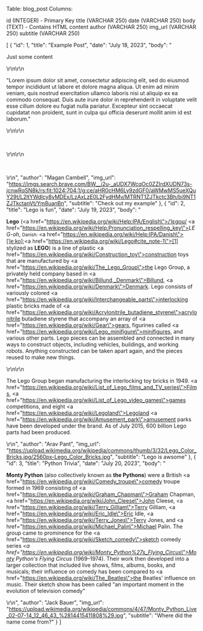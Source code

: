Table: blog_post
Columns:

id (INTEGER) - Primary Key
title (VARCHAR 250)
date (VARCHAR 250)
body (TEXT) - Contains HTML content
author (VARCHAR 250)
img_url (VARCHAR 250)
subtitle (VARCHAR 250)

[
  {
    "id": 1,
    "title": "Example Post",
    "date": "July 18, 2023",
    "body": "<p>Just some content</p>\r\n\r\n<p>&quot;Lorem ipsum dolor sit amet, consectetur adipiscing elit, sed do eiusmod tempor incididunt ut labore et dolore magna aliqua. Ut enim ad minim veniam, quis nostrud exercitation ullamco laboris nisi ut aliquip ex ea commodo consequat. Duis aute irure dolor in reprehenderit in voluptate velit esse cillum dolore eu fugiat nulla pariatur. Excepteur sint occaecat cupidatat non proident, sunt in culpa qui officia deserunt mollit anim id est laborum.&quot;</p>\r\n\r\n<p>&nbsp;</p>\r\n\r\n<p>&nbsp;</p>\r\n",
    "author": "Magan Cambell",
    "img_url": "https://imgs.search.brave.com/BW__i2u-_aUDX7WcqOc0ZZIrdXUDN73s-jcnwRqSN8k/rs:fit:1024:704:1/g:ce/aHR0cHM6Ly9zdGF0/aWMwMS5ueXQuY29t/L2ltYWdlcy8yMDEx/LzAxLzE0L2FydHMv/MTRNT1ZJTkctc3Bh/bi9NT1ZJTkctanVt/Ym8uanBn",
    "subtitle": "Check out my example"
  },
  {
    "id": 2,
    "title": "Lego is fun",
    "date": "July 19, 2023",
    "body": "<p><strong>Lego</strong> (<a href=\"https://en.wikipedia.org/wiki/Help:IPA/English\">/ˈlɛɡoʊ/</a> <a href=\"https://en.wikipedia.org/wiki/Help:Pronunciation_respelling_key\"><em>LEG-oh</em></a>, <small>Danish: </small><a href=\"https://en.wikipedia.org/wiki/Help:IPA/Danish\">[ˈle̝ːko]</a>;<a href=\"https://en.wikipedia.org/wiki/Lego#cite_note-1\">[1]</a> stylized as <strong>LEGO</strong>) is a line of plastic <a href=\"https://en.wikipedia.org/wiki/Construction_toy\">construction toys</a> that are manufactured by <a href=\"https://en.wikipedia.org/wiki/The_Lego_Group\">the Lego Group</a>, a privately held company based in <a href=\"https://en.wikipedia.org/wiki/Billund,_Denmark\">Billund</a>, <a href=\"https://en.wikipedia.org/wiki/Denmark\">Denmark</a>. Lego consists of variously colored <a href=\"https://en.wikipedia.org/wiki/Interchangeable_parts\">interlocking</a> plastic bricks made of <a href=\"https://en.wikipedia.org/wiki/Acrylonitrile_butadiene_styrene\">acrylonitrile butadiene styrene</a> that accompany an array of <a href=\"https://en.wikipedia.org/wiki/Gear\">gears</a>, figurines called <a href=\"https://en.wikipedia.org/wiki/Lego_minifigure\">minifigures</a>, and various other parts. Lego pieces can be assembled and connected in many ways to construct objects, including vehicles, buildings, and working robots. Anything constructed can be taken apart again, and the pieces reused to make new things.</p>\r\n\r\n<p>The Lego Group began manufacturing the interlocking toy bricks in 1949. <a href=\"https://en.wikipedia.org/wiki/List_of_Lego_films_and_TV_series\">Films</a>, <a href=\"https://en.wikipedia.org/wiki/List_of_Lego_video_games\">games</a> competitions, and eight <a href=\"https://en.wikipedia.org/wiki/Legoland\">Legoland</a> <a href=\"https://en.wikipedia.org/wiki/Amusement_park\">amusement parks</a> have been developed under the brand. As of July 2015, 600 billion Lego parts had been produced.</p>\r\n",
    "author": "Arav Pant",
    "img_url": "https://upload.wikimedia.org/wikipedia/commons/thumb/3/32/Lego_Color_Bricks.jpg/2560px-Lego_Color_Bricks.jpg",
    "subtitle": "Lego is awsome"
  },
  {
    "id": 3,
    "title": "Python Trivia",
    "date": "July 20, 2023",
    "body": "<p><strong>Monty Python</strong> (also collectively known as <strong>the Pythons</strong>) were a British <a href=\"https://en.wikipedia.org/wiki/Comedy_troupe\">comedy troupe</a> formed in 1969 consisting of <a href=\"https://en.wikipedia.org/wiki/Graham_Chapman\">Graham Chapman</a>, <a href=\"https://en.wikipedia.org/wiki/John_Cleese\">John Cleese</a>, <a href=\"https://en.wikipedia.org/wiki/Terry_Gilliam\">Terry Gilliam</a>, <a href=\"https://en.wikipedia.org/wiki/Eric_Idle\">Eric Idle</a>, <a href=\"https://en.wikipedia.org/wiki/Terry_Jones\">Terry Jones</a>, and <a href=\"https://en.wikipedia.org/wiki/Michael_Palin\">Michael Palin</a>. The group came to prominence for the <a href=\"https://en.wikipedia.org/wiki/Sketch_comedy\">sketch comedy</a> series <em><a href=\"https://en.wikipedia.org/wiki/Monty_Python%27s_Flying_Circus\">Monty Python's Flying Circus</a></em> (1969–1974). Their work then developed into a larger collection that included live shows, films, albums, books, and musicals; their influence on comedy has been compared to <a href=\"https://en.wikipedia.org/wiki/The_Beatles\">the Beatles</a>' influence on music. Their sketch show has been called \"an important moment in the evolution of television comedy\"</p>\r\n",
    "author": "Jack Bauer",
    "img_url": "https://upload.wikimedia.org/wikipedia/commons/4/47/Monty_Python_Live_02-07-14_12_46_43_%2814415411808%29.jpg",
    "subtitle": "Where did the name come from?"
  }
]
